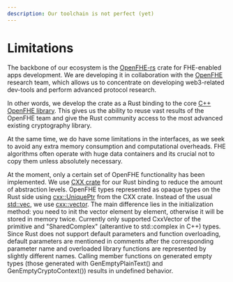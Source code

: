 ```yaml
---
description: Our toolchain is not perfect (yet)
---
```


# Limitations

The backbone of our ecosystem is the [OpenFHE-rs](../) crate for FHE-enabled apps development. We are developing it in collaboration with the [OpenFHE](https://www.openfhe.org/) research team, which allows us to concentrate on developing web3-related dev-tools and perform advanced protocol research.

In other words, we develop the crate as a Rust binding to the core [C++ OpenFHE library](https://github.com/openfheorg/openfhe-development/). This gives us the ability to reuse vast results of the OpenFHE team and give the Rust community access to the most advanced existing cryptography library.

At the same time, we do have some limitations in the interfaces, as we seek to avoid any extra memory consumption and computational overheads. FHE algorithms often operate with huge data containers and its crucial not to copy them unless absolutely necessary.

At the moment, only a certain set of OpenFHE functionality has been implemented.
We use [CXX crate](https://cxx.rs/) for our Rust binding to reduce the amount of abstraction levels.
OpenFHE types represented as opaque types on the Rust side using [cxx::UniquePtr](https://docs.rs/cxx/latest/cxx/struct.UniquePtr.html) from the CXX crate.
Instead of the usual [std::vec](https://doc.rust-lang.org/std/vec/), we use [cxx::vector](https://docs.rs/cxx/latest/cxx/struct.CxxVector.html).
The main difference lies in the initialization method: you need to init the vector element by element, otherwise it will be stored in memory twice.
Currently only supported CxxVector of the primitive and "SharedComplex" (alterantive to std::complex<double> in C++) types.
Since Rust does not support default parameters and function overloading, default parameters are mentioned in comments after the
corresponding parameter name and overloaded library functions are represented by slightly different names.
Calling member functions on generated empty types (those generated with GenEmptyPlainText() and GenEmptyCryptoContext()) results in undefined behavior.
